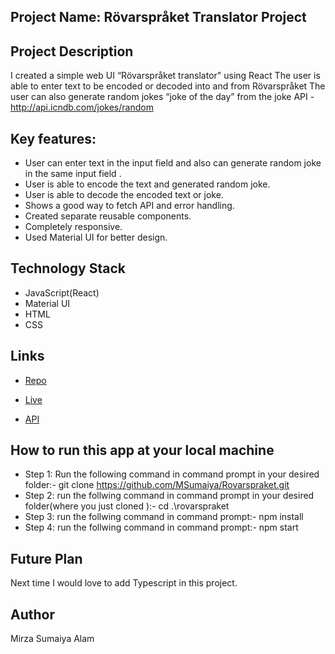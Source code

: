 ## Project Name: Rövarspråket Translator Project 

## Project Description

I created a simple web UI “Rövarspråket translator" using React
The user is able to enter text to be encoded or decoded into and from Rövarspråket
The user can also generate random jokes “joke of the day” from the joke API - http://api.icndb.com/jokes/random

## Key features:

- User can enter text in the input field and also can generate random joke in the same input field .
- User is able to encode the text and generated random joke.
- User is able to decode the encoded text or joke.
- Shows a good way to fetch API and error handling.
- Created separate reusable components.
- Completely responsive. 
- Used Material UI for better design.

## Technology Stack
- JavaScript(React)
- Material UI
- HTML
- CSS
## Links

- [Repo](https://github.com/MSumaiya/Rovarspraket "Rovarspraket Repo")

- [Live](https://rovarspraket-translator.netlify.app/ "Live View")

- [API](http://api.icndb.com/jokes/random "API")

## How to run this app at your local machine
- Step 1: Run the following command in command prompt in your desired folder:- git clone https://github.com/MSumaiya/Rovarspraket.git
- Step 2: run the follwing command in command prompt in your desired folder(where you just cloned ):- cd .\rovarspraket
- Step 3: run the follwing command in command prompt:- npm install
- Step 4: run the follwing command in command prompt:- npm start

## Future Plan 
Next time I would love to add Typescript in this project.
 
## Author
Mirza Sumaiya Alam
